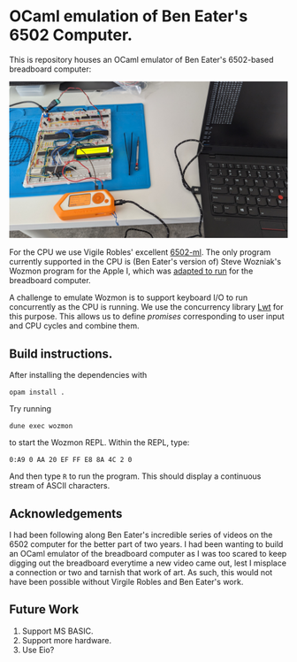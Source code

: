 # OCaml emulation of Ben Eater's 6502 Computer.

This is repository houses an OCaml emulator of Ben Eater's 6502-based breadboard computer:
 
![Also pictured, a Flipper zero.](https://github.com/kodyvajjha/beneater-6502/blob/master/PXL_20230801_224701368.jpg?raw=true)

For the CPU we use Vigile Robles' excellent [6502-ml](https://github.com/Firobe/6502-ml). 
The only program currently supported in the CPU is (Ben Eater's version of) Steve Wozniak's Wozmon program for the Apple I, which was [adapted to run](https://www.youtube.com/watch?v=HlLCtjJzHVI) for the breadboard computer.  

A challenge to emulate Wozmon is to support keyboard I/O to run concurrently as the CPU is running. We use the concurrency library [Lwt](https://github.com/ocsigen/lwt) for this purpose. This allows us to define *promises* corresponding to user input and CPU cycles and combine them.


## Build instructions.
After installing the dependencies with
```
opam install .
```
Try running 
```
dune exec wozmon 
```
to start the Wozmon REPL. Within the REPL, type: 
```
0:A9 0 AA 20 EF FF E8 8A 4C 2 0 
```
And then type `R` to run the program. This should display a continuous stream of ASCII characters. 

## Acknowledgements

I had been following along Ben Eater's incredible series of videos on the 6502 computer for the better part of two years. I had been wanting to build an OCaml emulator of the breadboard computer as I was too scared to keep digging out the breadboard everytime a new video came out, lest I misplace a connection or two and tarnish that work of art. As such, this would not have been possible without Virgile Robles and Ben Eater's work. 

## Future Work 

1. Support MS BASIC.
2. Support more hardware.
3. Use Eio?